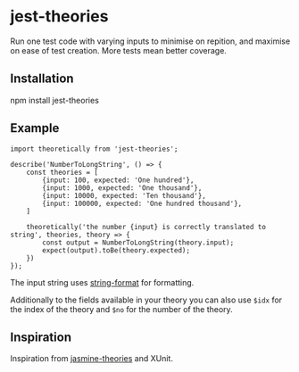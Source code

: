 # jest-theories

Run one test code with varying inputs to minimise on repition, and maximise on ease of test creation. More tests mean better coverage.

## Installation
npm install jest-theories

## Example 
```
import theoretically from 'jest-theories';

describe('NumberToLongString', () => {
    const theories = [
        {input: 100, expected: 'One hundred'},
        {input: 1000, expected: 'One thousand'},
        {input: 10000, expected: 'Ten thousand'},
        {input: 100000, expected: 'One hundred thousand'},
    ]

    theoretically('the number {input} is correctly translated to string', theories, theory => {
        const output = NumberToLongString(theory.input);
        expect(output).toBe(theory.expected);
    })
});
```

The input string uses [string-format](https://www.npmjs.com/package/string-format) for formatting.

Additionally to the fields available in your theory you can also use `$idx` for the index of the theory and `$no` for the number of the theory.


## Inspiration

Inspiration from [jasmine-theories](https://github.com/hypesystem/jasmine-theories) and XUnit.
